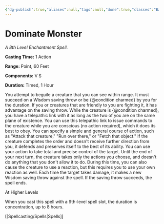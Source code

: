 ```yaml
---
{"dg-publish":true,"aliases":null,"tags":null,"done":true,"classes":"Bard, Sorcerer, Warlock, Wizard,","spellLevel":8,"school":"Enchantment","source":"PHB","permalink":"/spells/dominate-monster/","dgHomeLink":false,"dgPassFrontmatter":true}
---
```


# Dominate Monster
*A 8th Level Enchantment Spell.*

**Casting Time:** 1 Action

**Range:** Point, 60 Feet

**Components:** V S 

**Duration:** Timed, 1 Hour

You attempt to beguile a creature that you can see within range. It must succeed on a Wisdom saving throw or be {@condition charmed} by you for the duration. If you or creatures that are friendly to you are fighting it, it has advantage on the saving throw.
While the creature is {@condition charmed}, you have a telepathic link with it as long as the two of you are on the same plane of existence. You can use this telepathic link to issue commands to the creature while you are conscious (no action required), which it does its best to obey. You can specify a simple and general course of action, such as "Attack that creature," "Run over there," or "Fetch that object." If the creature completes the order and doesn't receive further direction from you, it defends and preserves itself to the best of its ability.
You can use your action to take total and precise control of the target. Until the end of your next turn, the creature takes only the actions you choose, and doesn't do anything that you don't allow it to do. During this time, you can also cause the creature to use a reaction, but this requires you to use your own reaction as well.
Each time the target takes damage, it makes a new Wisdom saving throw against the spell. If the saving throw succeeds, the spell ends.

At Higher Levels

When you cast this spell with a 9th-level spell slot, the duration is concentration, up to 8 hours.

[[Spellcasting/Spells|Spells]]